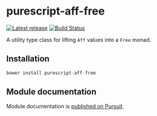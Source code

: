 # purescript-aff-free

[![Latest release](http://img.shields.io/bower/v/purescript-aff-free.svg)](https://github.com/purescript-contrib/purescript-aff-free/releases)
[![Build Status](https://travis-ci.org/purescript-contrib/purescript-aff-free.svg?branch=master)](https://travis-ci.org/purescript-contrib/purescript-aff-free)

A utility type class for lifting `Aff` values into a `Free` monad.

## Installation

``` purescript
bower install purescript-aff-free
```

## Module documentation

Module documentation is [published on Pursuit](http://pursuit.purescript.org/packages/purescript-aff-free).
